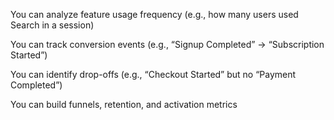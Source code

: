 You can analyze feature usage frequency (e.g., how many users used Search in a session)

You can track conversion events (e.g., “Signup Completed” → “Subscription Started”)

You can identify drop-offs (e.g., “Checkout Started” but no “Payment Completed”)

You can build funnels, retention, and activation metrics

